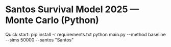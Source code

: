 # Santos Survival Model 2025 — Monte Carlo (Python)

Quick start:
pip install -r requirements.txt
python main.py --method baseline --sims 50000 --santos "Santos"
